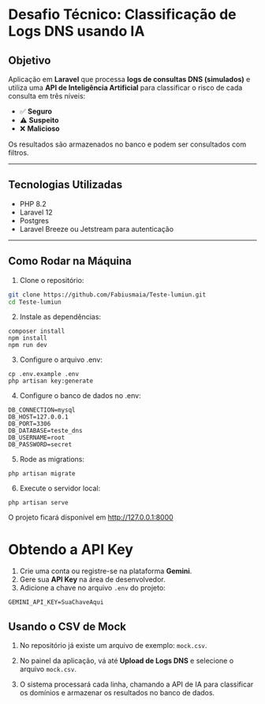 # Desafio Técnico: Classificação de Logs DNS usando IA

## Objetivo

Aplicação em **Laravel** que processa **logs de consultas DNS (simulados)** e utiliza uma **API de Inteligência Artificial** para classificar o risco de cada consulta em três níveis:

- ✅ **Seguro**
- ⚠️ **Suspeito**
- ❌ **Malicioso**

Os resultados são armazenados no banco e podem ser consultados com filtros.

---

## Tecnologias Utilizadas

- PHP 8.2
- Laravel 12
- Postgres
- Laravel Breeze ou Jetstream para autenticação

---


## Como Rodar na Máquina

1. Clone o repositório:

```bash
git clone https://github.com/Fabiusmaia/Teste-lumiun.git
cd Teste-lumiun
```

2. Instale as dependências:
```
composer install
npm install
npm run dev
```

3. Configure o arquivo .env:
```
cp .env.example .env
php artisan key:generate
```

4. Configure o banco de dados no .env:
```
DB_CONNECTION=mysql
DB_HOST=127.0.0.1
DB_PORT=3306
DB_DATABASE=teste_dns
DB_USERNAME=root
DB_PASSWORD=secret
```

5. Rode as migrations:
```
php artisan migrate
```

6. Execute o servidor local:
```
php artisan serve
```

O projeto ficará disponível em http://127.0.0.1:8000


# Obtendo a API Key

1. Crie uma conta ou registre-se na plataforma **Gemini**.  
2. Gere sua **API Key** na área de desenvolvedor.  
3. Adicione a chave no arquivo `.env` do projeto:

```env
GEMINI_API_KEY=SuaChaveAqui
```


## Usando o CSV de Mock

1. No repositório já existe um arquivo de exemplo: `mock.csv`.

2. No painel da aplicação, vá até **Upload de Logs DNS** e selecione o arquivo `mock.csv`.

3. O sistema processará cada linha, chamando a API de IA para classificar os domínios e armazenar os resultados no banco de dados.

